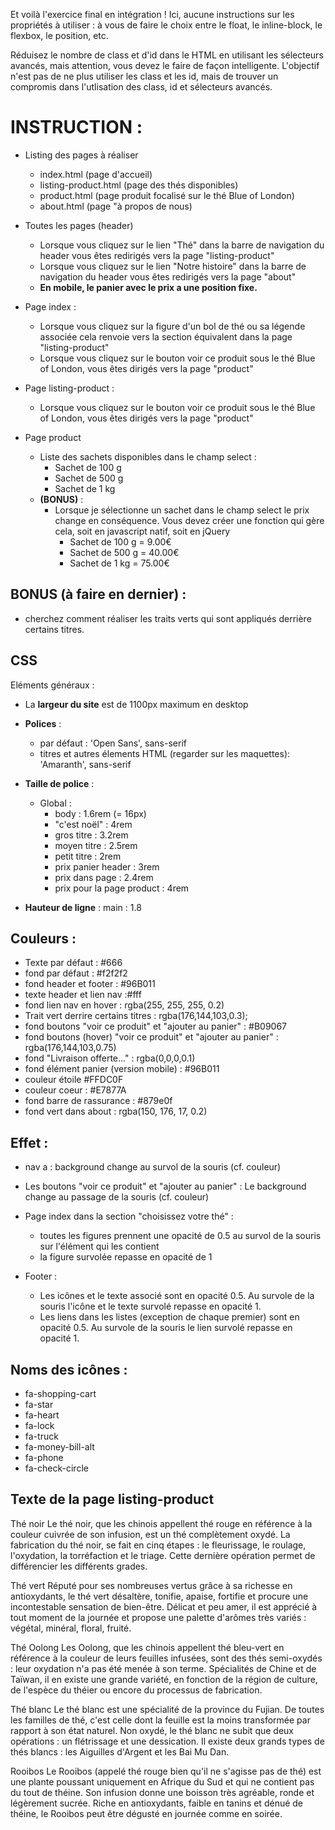Et voilà l'exercice final en intégration ! Ici, aucune instructions sur les propriétés à utiliser : à vous de faire le choix entre le float, le inline-block, le flexbox, le position, etc.

Réduisez le nombre de class et d'id dans le HTML en utilisant les sélecteurs avancés, mais attention, vous devez le faire de façon intelligente. 
L'objectif n'est pas de ne plus utiliser les class et les id, mais de trouver un compromis dans l'utlisation des class, id et sélecteurs avancés.

# INSTRUCTION :
- Listing des pages à réaliser
    - index.html (page d'accueil)
    - listing-product.html (page des thés disponibles)
    - product.html (page produit focalisé sur le thé Blue of London)
    - about.html (page "à propos de nous)

- Toutes les pages (header)
    - Lorsque vous cliquez sur le lien "Thé" dans la barre de navigation du header vous êtes redirigés vers la page "listing-product"
    - Lorsque vous cliquez sur le lien "Notre histoire" dans la barre de navigation du header vous êtes redirigés vers la page "about"
    - **En mobile, le panier avec le prix a une position fixe.**

- Page index :
    - Lorsque vous cliquez sur la figure d'un bol de thé ou sa légende associée cela renvoie vers la section équivalent dans la page "listing-product"
    - Lorsque vous cliquez sur le bouton voir ce produit sous le thé Blue of London, vous êtes dirigés vers la page "product"

- Page listing-product :
    - Lorsque vous cliquez sur le bouton voir ce produit sous le thé Blue of London, vous êtes dirigés vers la page "product" 

- Page product 
    - Liste des sachets disponibles dans le champ select :
        - Sachet de 100 g
        - Sachet de 500 g
        - Sachet de 1 kg
    - **(BONUS)** :
        - Lorsque je sélectionne un sachet dans le champ select le prix change en conséquence. Vous devez créer une fonction qui gère cela, soit en javascript natif, soit en jQuery
            - Sachet de 100 g =  9.00€
            - Sachet de 500 g = 40.00€
            - Sachet de 1 kg  = 75.00€

## BONUS (à faire en dernier) :
- cherchez comment réaliser les traits verts qui sont appliqués derrière certains titres.

## CSS
Eléments généraux :

- La **largeur du site** est de 1100px maximum en desktop

- **Polices** :
    - par défaut : 'Open Sans', sans-serif
    - titres et autres élements HTML (regarder sur les maquettes):  'Amaranth', sans-serif

- **Taille de police** :
    - Global :
        - body : 1.6rem (= 16px)
        - "c'est noël" : 4rem
        - gros titre : 3.2rem
        - moyen titre : 2.5rem
        - petit titre : 2rem
        - prix panier header : 3rem
        - prix dans page : 2.4rem
        - prix pour la page product  : 4rem

- **Hauteur de ligne** :
    main : 1.8

## Couleurs :
- Texte par défaut : #666
- fond par défaut : #f2f2f2
- fond header et footer : #96B011
- texte header et lien nav :#fff
- fond lien nav en hover : rgba(255, 255, 255, 0.2)
- Trait vert derrire certains titres : rgba(176,144,103,0.3);
- fond boutons "voir ce produit" et "ajouter au panier" : #B09067
- fond boutons (hover) "voir ce produit" et "ajouter au panier" : rgba(176,144,103,0.75)
- fond "Livraison offerte..." : rgba(0,0,0,0.1)
- fond élément panier (version mobile) : #96B011
- couleur étoile #FFDC0F	
- couleur coeur : #E7877A
- fond barre de rassurance : #879e0f
- fond vert dans about : rgba(150, 176, 17, 0.2)

## Effet :
- nav a : background change au survol de la souris (cf. couleur)
- Les boutons "voir ce produit" et "ajouter au panier" : Le background change au passage de la souris (cf. couleur)

- Page index dans la section "choisissez votre thé" : 
    - toutes les figures prennent une opacité de 0.5 au survol de la souris sur l'élément qui les contient
    - la figure survolée repasse en opacité de 1

- Footer :
    - Les icônes et le texte associé sont en opacité 0.5. Au survole de la souris l'icône et le texte survolé repasse en opacité 1.
    - Les liens dans les listes (exception de chaque premier) sont en opacité 0.5. Au survole de la souris le lien survolé repasse en opacité 1.


## Noms des icônes :
- fa-shopping-cart
- fa-star
- fa-heart
- fa-lock
- fa-truck
- fa-money-bill-alt
- fa-phone
- fa-check-circle


## Texte de la page listing-product
Thé noir
Le thé noir, que les chinois appellent thé rouge en référence à la couleur cuivrée de son infusion, est un thé complètement oxydé. La fabrication du thé noir, se fait en cinq étapes : le fleurissage, le roulage, l'oxydation, la torréfaction et le triage. Cette dernière opération permet de différencier les différents grades.

Thé vert
Réputé pour ses nombreuses vertus grâce à sa richesse en antioxydants, le thé vert désaltère, tonifie, apaise, fortifie et procure une incontestable sensation de bien-être. Délicat et peu amer, il est apprécié à tout moment de la journée et propose une palette d'arômes très variés : végétal, minéral, floral, fruité.

Thé Oolong
Les Oolong, que les chinois appellent thé bleu-vert en référence à la couleur de leurs feuilles infusées, sont des thés semi-oxydés : leur oxydation n'a pas été menée à son terme. Spécialités de Chine et de Taïwan, il en existe une grande variété, en fonction de la région de culture, de l'espèce du théier ou encore du processus de fabrication. 

Thé blanc
Le thé blanc est une spécialité de la province du Fujian. De toutes les familles de thé, c'est celle dont la feuille est la moins transformée par rapport à son état naturel. Non oxydé, le thé blanc ne subit que deux opérations : un flétrissage et une dessication. Il existe deux grands types de thés blancs : les Aiguilles d'Argent et les Bai Mu Dan.

Rooibos
Le Rooibos (appelé thé rouge bien qu'il ne s'agisse pas de thé) est une plante poussant uniquement en Afrique du Sud et qui ne contient pas du tout de théine. Son infusion donne une boisson très agréable, ronde et légèrement sucrée. Riche en antioxydants, faible en tanins et dénué de théine, le Rooibos peut être dégusté en journée comme en soirée. 

